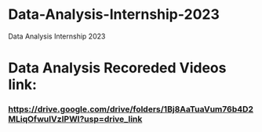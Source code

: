 # Data-Analysis-Internship-2023
Data Analysis Internship 2023

# Data Analysis Recoreded Videos link:
### https://drive.google.com/drive/folders/1Bj8AaTuaVum76b4D2MLiqOfwuIVzIPWI?usp=drive_link
